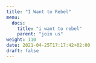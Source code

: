 ```yaml
---
title: "I Want to Rebel"
menu:
  docs:
    title: "i want to rebel"
    parent: "join us"
weight: 110
date: 2021-04-25T17:17:42+02:00
draft: false
---
```


